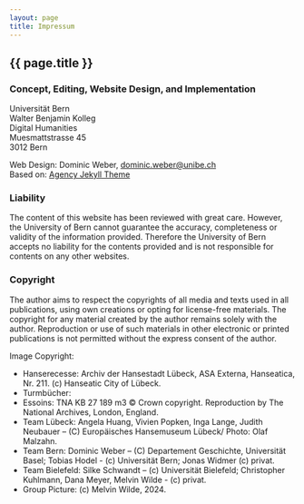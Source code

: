 ```yaml
---
layout: page
title: Impressum
---
```

<div class="col-lg-12 text-center">
	<h2 class="section-heading text-uppercase">{{ page.title }}</h2>
</div>

### Concept, Editing, Website Design, and Implementation
Universität Bern\
Walter Benjamin Kolleg\
Digital Humanities\
Muesmattstrasse 45\
3012 Bern

Web Design: Dominic Weber, [dominic.weber@unibe.ch](mailto:dominic.weber@unibe.ch)\
Based on: [Agency Jekyll Theme](https://github.com/raviriley/agency-jekyll-theme)

### Liability
The content of this website has been reviewed with great care. However, the University of Bern cannot guarantee the accuracy, completeness or validity of the information provided. Therefore the  University of Bern accepts no liability for the contents provided and is not responsible for contents on any other websites.

### Copyright
The author aims to respect the copyrights of all media and texts used in all publications, using own creations or opting for license-free materials. The copyright for any material created by the author remains solely with the author. Reproduction or use of such materials in other electronic or printed publications is not permitted without the express consent of the author.

Image Copyright:
- Hanserecesse: Archiv der Hansestadt Lübeck, ASA Externa, Hanseatica, Nr. 211. (c) Hanseatic City of Lübeck. 
- Turmbücher: 
- Essoins: TNA KB 27 189 m3 © Crown copyright. Reproduction by The National Archives, London, England. 
- Team Lübeck: Angela Huang, Vivien Popken, Inga Lange, Judith Neubauer – (C) Europäisches Hansemuseum Lübeck/ Photo: Olaf Malzahn.
- Team Bern: Dominic Weber – (C) Departement Geschichte, Universität Basel; Tobias Hodel - (c) Universität Bern; Jonas Widmer (c) privat.
- Team Bielefeld: Silke Schwandt – (c) Universität Bielefeld; Christopher Kuhlmann, Dana Meyer, Melvin Wilde - (c) privat. 
- Group Picture: (c) Melvin Wilde, 2024.
